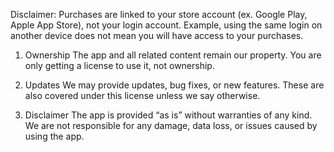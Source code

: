 Disclaimer: Purchases are linked to your store account (ex. Google Play, Apple App Store), not your login account. Example, using the same login on another device does not mean you will have access to your purchases.

1. Ownership
The app and all related content remain our property. You are only getting a license to use it, not ownership.

2. Updates
We may provide updates, bug fixes, or new features. These are also covered under this license unless we say otherwise.

3. Disclaimer
The app is provided “as is” without warranties of any kind. We are not responsible for any damage, data loss, or issues caused by using the app.
